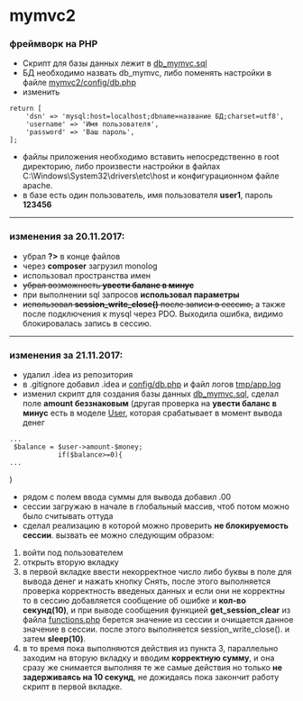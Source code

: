 # mymvc2
### фреймворк на PHP

* Скрипт для базы данных лежит в [db_mymvc.sql](https://github.com/yelzhx/mymvc2/blob/master/db_mymvc.sql)
* БД необходимо назвать db_mymvc, либо поменять настройки в файле [mymvc2/config/db.php](https://github.com/yelzhx/mymvc2/blob/master/config/db.php)
* изменить 
```php<?php
return [
    'dsn' => 'mysql:host=localhost;dbname=название БД;charset=utf8',
    'username' => 'Имя пользователя',
    'password' => 'Ваш пароль',
];
```
* файлы приложения необходимо вставить непосредственно в root директорию, либо произвести настройки в файлах C:\Windows\System32\drivers\etc\host и конфигурационном файле apache.
* в базе есть один пользователь, имя пользователя **user1**, пароль **123456**
---
### изменения за 20.11.2017:
* убрал **?>** в конце файлов
* через **composer** загрузил monolog
* использовал пространства имен
* ~~убрал возможность **увести баланс в минус**~~
* при выполнении sql запросов **использовал параметры**
* ~~использовал **session_write_close()** после записи в сессию,~~ а также после подключения к mysql через PDO. Выходила ошибка, видимо блокировалась запись в сессию.
---
### изменения за 21.11.2017:
* удалил .idea из репозитория 
* в .gitignore добавил .idea и [config/db.php](https://github.com/yelzhx/mymvc2/blob/master/config/db.php)  и файл логов [tmp/app.log](https://github.com/yelzhx/mymvc2/blob/master/tmp/app.log)
* изменил скрипт для создания базы данных [db_mymvc.sql](https://github.com/yelzhx/mymvc2/blob/master/db_mymvc.sql), сделал поле **amount беззнаковым** (другая проверка на **увести баланс в минус** есть в моделе [User](https://github.com/yelzhx/mymvc2/blob/master/app/models/User.php), которая срабатывает в момент вывода денег
```php<?php
...
 $balance = $user->amount-$money;
            if($balance>=0){
...
```
)
* рядом с полем ввода суммы для вывода добавил .00 
* сессии загружаю в начале в глобальный массив, чтоб потом можно было считывать оттуда
* сделал реализацию в которой можно проверить **не блокируемость сессии**. вызвать ее можно следующим образом: 
1) войти под пользователем
2) открыть вторую вкладку
3) в первой вкладке ввести некорректное число либо буквы в поле для вывода денег и нажать кнопку Снять, после этого выполняется проверка корректность введеных данных и если они не корректны то в сессию добавляется сообщение об ошибке и **кол-во секунд(10)**, и при выводе сообщения функцией **get_session_clear** из файла [functions.php](https://github.com/yelzhx/mymvc2/blob/master/vendor/libs/functions.php)  берется значение из сессии и очищается данное значение в сессии. после этого выполняется session_write_close(). и затем **sleep(10)**.
4) в то время пока выполняются действия из пункта 3, параллельно заходим на вторую вкладку и вводим **корректную сумму**, и она сразу же снимается выполняя те же самые действия но только **не задерживаясь на 10 секунд**, не дожидаясь пока закончит работу скрипт в первой вкладке.
